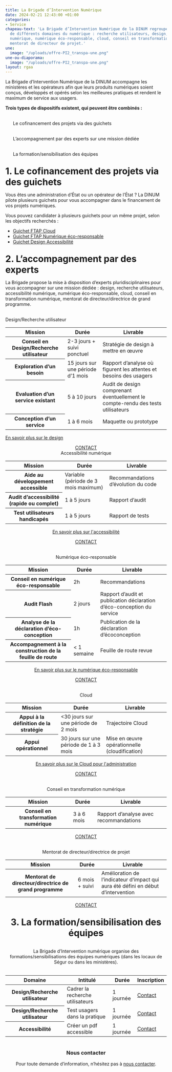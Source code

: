 ```yaml
---
title: La Brigade d’Intervention Numérique
date: 2024-02-21 12:43:00 +01:00
categories:
- Service
chapeau-text: 'La Brigade d’Intervention Numérique de la DINUM regroupe des experts
  de différents domaines du numérique : recherche utilisateurs, design, accessibilité
  numérique, numérique éco-responsable, cloud, conseil en transformation numérique,
  mentorat de directeur de projet.'
une:
  image: "/uploads/offre-PI2_transpa-une.png"
une-ou-diaporama:
  image: "/uploads/offre-PI2_transpa-une.png"
layout: rgaa
---
```


La Brigade d’Intervention Numérique de la DINUM accompagne les ministères et les opérateurs afin que leurs produits numériques soient conçus, développés et opérés selon les meilleures pratiques et rendent le maximum de service aux usagers.

**Trois types de dispositifs existent, qui peuvent être combinés :**
<ul><br>Le cofinancement des projets via des guichets</ul>
<ul><br>L’accompagnement par des experts sur une mission dédiée</ul>
<ul><br>La formation/sensibilisation des équipes</ul>

<h1 class="h2" style="margin-top: 1em; margin-bottom: 0.5em;">1. Le cofinancement des projets via des guichets</h1>

Vous êtes une administration d’État ou un opérateur de l’État ? La DINUM pilote plusieurs guichets pour vous accompagner dans le financement de vos projets numériques.

Vous pouvez candidater à plusieurs guichets pour un même projet, selon les objectifs recherchés :

* <a href="https://www.numerique.gouv.fr/services/guichet-financement-ftap-adoption-du-cloud-computing">Guichet FTAP Cloud</a>
* <a href="https://www.numerique.gouv.fr/services/guichet-financement-ftap-numerique-ecoresponsable/">Guichet FTAP Numérique éco-responsable</a>
* <a href="https://www.numerique.gouv.fr/services/guichet-financement-design-et-accessibilite/">Guichet Design Accessibilité</a>


<h1 class="h2" style="margin-top: 1em; margin-bottom: 0.5em;">2. L’accompagnement par des experts</h1>

La Brigade propose la mise à disposition d’experts pluridisciplinaires pour vous accompagner sur une mission dédiée : design, recherche utilisateurs, accessibilité numérique, numérique éco-responsable, cloud, conseil en transformation numérique, mentorat de directeur/directrice de grand programme.

<br>Design/Recherche utilisateur
<br>
<table>
  <tbody>
    <thead>
    <tr>
      <th>Mission</th>
      <th>Durée</th>
      <th>Livrable</th>
    </tr>
    </thead>
    <tr>
      <th>Conseil en Design/Recherche utilisateur</th>
      <td>2-3 jours + suivi ponctuel</td>
      <td>Stratégie de design à mettre en œuvre</td>
    </tr>
    <tr>
      <th>Exploration d’un besoin</th>
      <td>15 jours sur une période d’1 mois</td>
      <td>Rapport d’analyse où figurent les attentes et besoins des usagers</td>
    </tr>
    <tr>
      <th>Evaluation d’un service existant</th>
      <td>5 à 10 jours</td>
      <td>Audit de design comprenant éventuellement le compte-rendu des tests utilisateurs</td>
    </tr>
    <tr>
      <th>Conception d’un service</th>
      <td>1 à 6 mois</td>
      <td>Maquette ou prototype</td>
    </tr>
  </tbody>
</table>

<a href="https://design.numerique.gouv.fr/design-numerique/" title="En savoir plus sur le design - Lien externe">En savoir plus sur le design</a>

<div align="center"><p><a href="mailto:experts@design.numerique.gouv.fr" class="button">CONTACT</a>
<br>Accessibilité numérique
<br>
<table>
  <tbody>
    <thead>
    <tr>
      <th>Mission</th>
      <th>Durée</th>
      <th>Livrable</th>
    </tr>
    </thead>
    <tr>
      <th>Aide au développement accessible</th>
      <td>Variable (période de 3 mois maximum)</td>
      <td>Recommandations d’évolution du code</td>
    </tr>
    <tr>
      <th>Audit d’accessibilité (rapide ou complet)</th>
      <td>1 à 5 jours</td>
      <td>Rapport d’audit</td>
    </tr>
    <tr>
      <th>Test utilisateurs handicapés</th>
      <td>1 à 5 jours</td>
      <td>Rapport de tests</td>
    </tr>
  </tbody>
</table>

<a href="https://design.numerique.gouv.fr/accessibilite-numerique/" title="En savoir plus sur l'accessibilité - Lien externe">En savoir plus sur l'accessibilité</a>

<div align="center"><p><a href="mailto:experts@design.numerique.gouv.fr" class="button">CONTACT</a>

<br>Numérique éco-responsable
<br>
<table>
  <tbody>
    <thead>
    <tr>
      <th>Mission</th>
      <th>Durée</th>
      <th>Livrable</th>
    </tr>
    </thead>
    <tr>
      <th>Conseil en numérique éco-responsable</th>
      <td>2h</td>
      <td>Recommandations</td>
    </tr>
    <tr>
      <th>Audit Flash</th>
      <td>2 jours</td>
      <td>Rapport d’audit et publication déclaration d’éco-conception du service</td>
    </tr>
    <tr>
      <th>Analyse de la déclaration d’éco-conception</th>
      <td>1h</td>
      <td>Publication de la déclaration d’écoconception</td>
    </tr>
    <tr>
      <th>Accompagnement à la construction de la feuille de route</th>
      <td>< 1 semaine</td>
      <td>Feuille de route revue</td>
    </tr>
  </tbody>
</table>

<a href="https://ecoresponsable.numerique.gouv.fr/" title="En savoir plus sur l'accessibilité - Lien externe">En savoir plus sur le numérique éco-responsable</a>

<div align="center"><p><a href="mailto:numerique-responsable.dinum@modernisation.gouv.fr" class="button">CONTACT</a>

<br>Cloud
<br>
<table>
  <tbody>
    <thead>
    <tr>
      <th>Mission</th>
      <th>Durée</th>
      <th>Livrable</th>
    </tr>
    </thead>
    <tr>
      <th>Appui à la définition de la stratégie</th>
      <td><30 jours sur une période de 2 mois</td>
      <td>Trajectoire Cloud</td>
    </tr>
    <tr>
      <th>Appui opérationnel</th>
      <td>30 jours sur une période de 1 à 3 mois</td>
      <td>Mise en œuvre opérationnelle (cloudification)</td>
    </tr>
  </tbody>
</table>

<a href="https://www.numerique.gouv.fr/services/cloud/" title="En savoir plus sur le Cloud pour l'administration - Lien externe">En savoir plus sur le Cloud pour l'administration</a>

<div align="center"><p><a href="mailto:infonuage.dinum@modernisation.gouv.fr" class="button">CONTACT</a>

<br>Conseil en transformation numérique
<br>
<table>
  <tbody>
    <thead>
    <tr>
      <th>Mission</th>
      <th>Durée</th>
      <th>Livrable</th>
    </tr>
    </thead>
    <tr>
      <th>Conseil en transformation numérique</th>
      <td>3 à 6 mois</td>
      <td>Rapport d’analyse avec recommandations</td>
    </tr>
  </tbody>
</table>

<div align="center"><p><a href="mailto:stephanie.nazarian@modernisation.gouv.fr" class="button">CONTACT</a>

<br>Mentorat de directeur/directrice de projet
<br>
<table>
  <tbody>
    <thead>
    <tr>
      <th>Mission</th>
      <th>Durée</th>
      <th>Livrable</th>
    </tr>
    </thead>
    <tr>
      <th>Mentorat de directeur/directrice de grand programme</th>
      <td>6 mois + suivi</td>
      <td>Amélioration de l’indicateur d’impact qui aura été défini en début d’intervention</td>
    </tr>
  </tbody>
</table>

<div align="center"><p><a href="mailto:stephanie.nazarian@modernisation.gouv.fr" class="button">CONTACT</a>

<h1 class="h2" style="margin-top: 1em; margin-bottom: 0.5em;">3. La formation/sensibilisation des équipes</h1>

<br>La Brigade d’Intervention numérique organise des formations/sensibilisations des équipes numériques (dans les locaux de Ségur ou dans les ministères).
<br>
<br>
<table>
  <tbody>
    <thead>
    <tr>
      <th>Domaine</th>
      <th>Intitulé</th>
      <th>Durée</th>
      <th>Inscription</th>
    </tr>
    </thead>
    <tr>
      <th>Design/Recherche utilisateur</th>
      <td>Cadrer la recherche utilisateurs</td>
      <td>1 journée</td>
      <td><a href="https://design.numerique.gouv.fr/formations/" title="Contact - Lien externe">Contact</a></td>
    </tr>
    <tr>
      <th>Design/Recherche utilisateur</th>
      <td>Test usagers dans la pratique</td>
      <td>1 journée</td>
      <td><a href="https://design.numerique.gouv.fr/formations/https://design.numerique.gouv.fr/formations/" title="Contact - Lien externe">Contact</a></td>
    </tr>
    <tr>
      <th>Accessibilité</th>
      <td>Créer un pdf accessible</td>
      <td>1 journée</td>
      <td><a href="https://design.numerique.gouv.fr/formations/" title="Contact - Lien externe">Contact</a></td>
    </tr>
  </tbody>
</table>

<div class="encadre noir" style="margin-bottom:40px"><h3 style="margin-top: 40px;">Nous contacter</h3><p>Pour toute demande d’information, n’hésitez pas à <a href="mailto:stephanie.nazarian@modernisation.gouv.fr" title="Nous contacter - Lien externe">nous contacter</a>.</p>
</div>